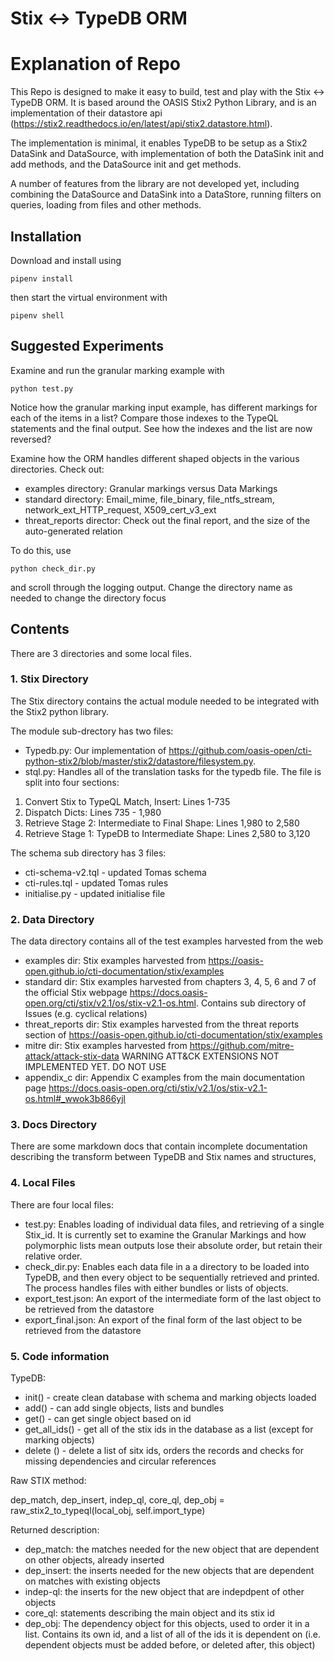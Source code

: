 # Stix <-> TypeDB ORM

# Explanation of Repo
This Repo is designed to make it easy to build, test and play with the Stix <-> TypeDB ORM. It is based around the OASIS Stix2 Python Library, and is an implementation of their datastore api (https://stix2.readthedocs.io/en/latest/api/stix2.datastore.html).

The implementation is minimal, it enables TypeDB to be setup as a Stix2 DataSink and DataSource, with implementation of both the DataSink init and  add methods, and the DataSource init and get methods.

A number of features from the library are not developed yet, including combining the DataSource and DataSink into a DataStore, running filters on queries, loading from files and other methods.

## Installation
Download and install using

    pipenv install

then start the virtual environment with 

    pipenv shell    

## Suggested Experiments
Examine and run the granular marking example with

    python test.py
    
Notice how the granular marking input example, has different markings for each of the items in a list? Compare those indexes to the TypeQL statements and the final output. See how the indexes and the list are now reversed?

Examine how the ORM handles different shaped objects in the various directories. Check out:
- examples directory: Granular markings versus Data Markings
- standard directory: Email_mime, file_binary, file_ntfs_stream, network_ext_HTTP_request, X509_cert_v3_ext
- threat_reports director: Check out the final report, and the size of the auto-generated relation

To do this, use 

    python check_dir.py

and scroll through the logging output. Change the directory name as needed to change the directory focus

## Contents
There are 3 directories and some local files.

### 1. Stix Directory
The Stix directory contains the actual module needed to be integrated with the Stix2 python library. 

The module sub-drectory has two files:
- Typedb.py: Our implementation of https://github.com/oasis-open/cti-python-stix2/blob/master/stix2/datastore/filesystem.py. 
- stql.py: Handles all of the translation tasks for the typedb file. The file is split into four sections:
1. Convert Stix to TypeQL Match, Insert: Lines 1-735
2. Dispatch Dicts: Lines 735 - 1,980
3. Retrieve Stage 2: Intermediate to Final Shape: Lines 1,980 to 2,580
4. Retrieve Stage 1: TypeDB to Intermediate Shape: Lines 2,580 to 3,120

The schema sub directory has 3 files:
- cti-schema-v2.tql - updated Tomas schema
- cti-rules.tql - updated Tomas rules
- initialise.py - updated initialise file

### 2. Data Directory
The data directory contains all of the test examples harvested from the web

- examples dir: Stix examples harvested from https://oasis-open.github.io/cti-documentation/stix/examples
- standard dir: Stix examples harvested from chapters 3, 4, 5, 6 and 7 of the official Stix webpage https://docs.oasis-open.org/cti/stix/v2.1/os/stix-v2.1-os.html. Contains sub directory of Issues (e.g. cyclical relations)
- threat_reports dir: Stix examples harvested from the threat reports section of https://oasis-open.github.io/cti-documentation/stix/examples
- mitre dir: Stix examples harvested from https://github.com/mitre-attack/attack-stix-data WARNING ATT&CK EXTENSIONS NOT IMPLEMENTED YET. DO NOT USE
- appendix_c dir: Appendix C examples from the main documentation page https://docs.oasis-open.org/cti/stix/v2.1/os/stix-v2.1-os.html#_wwok3b866yjl 


### 3. Docs Directory
There are some markdown docs that contain incomplete documentation describing the transform between TypeDB and Stix names and structures,

### 4. Local Files
There are four local files:
- test.py: Enables loading of individual data files, and retrieving of a single Stix_id. It is currently set to examine the Granular Markings and how polymorphic lists mean outputs lose their absolute order, but retain their relative order.
- check_dir.py: Enables each data file in a a directory to be loaded into TypeDB, and then every object to be sequentially retrieved and printed. The process handles files with either bundles or lists of objects. 
- export_test.json: An export of the intermediate form of the last object to be retrieved from the datastore
- export_final.json: An export of the final form of the last object to be retrieved from the datastore

### 5. Code information

TypeDB:
- init() - create clean database with schema and marking objects loaded
- add() - can add single objects, lists and bundles
- get() - can get single object based on id
- get_all_ids() - get all of the stix ids in the database as a list (except for marking objects)
- delete () - delete a list of sitx ids, orders the records and checks for missing dependencies and circular references


Raw STIX method:

dep_match, dep_insert, indep_ql, core_ql, dep_obj = raw_stix2_to_typeql(local_obj, self.import_type)

Returned description:
* dep_match: the matches needed for the new object that are dependent on other objects, already inserted
* dep_insert: the inserts needed for the new objects that are dependent on matches with existing objects
* indep-ql: the inserts for the new object that are indepdpent of other objects
* core_ql: statements describing the main  object and its stix id
* dep_obj: The dependency object for this objects, used to order it in a list. Contains its own id, and a list of all of the ids it is dependent on (i.e. dependent objects must be added before, or deleted after, this object)

